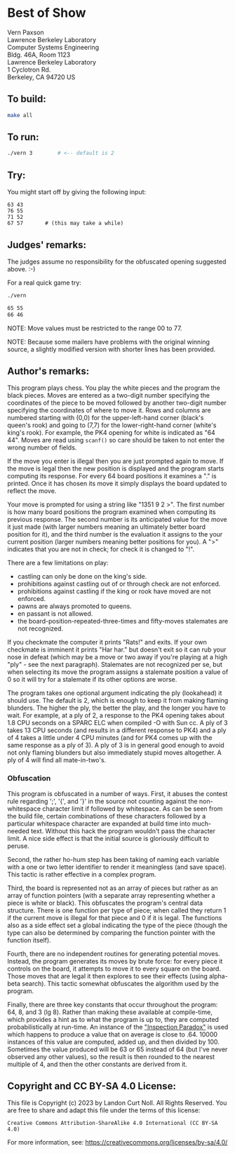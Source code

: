 # Best of Show

Vern Paxson  
Lawrence Berkeley Laboratory  
Computer Systems Engineering  
Bldg. 46A, Room 1123  
Lawrence Berkeley Laboratory  
1 Cyclotron Rd.  
Berkeley, CA 94720  US

## To build:

```sh
make all
```

## To run:

```sh
./vern 3		# <-- default is 2
```

## Try:


You might start off by giving the following input:

```
63 43
76 55
71 52
67 57		# (this may take a while)
```

## Judges' remarks:

The judges assume no responsibility for the obfuscated opening
suggested above.  :-)

For a real quick game try:

```sh
./vern

65 55
66 46

```

NOTE: Move values must be restricted to the range 00 to 77.

NOTE: Because some mailers have problems with the original winning source,
a slightly modified version with shorter lines has been provided.

## Author's remarks:

This program plays chess.  You play the white pieces and the program
the black pieces.  Moves are entered as a two-digit number specifying
the coordinates of the piece to be moved followed by another two-digit
number specifying the coordinates of where to move it.  Rows and
columns are numbered starting with (0,0) for the upper-left-hand corner
(black's queen's rook) and going to (7,7) for the lower-right-hand
corner (white's king's rook).  For example, the PK4 opening for white
is indicated as "64 44".  Moves are read using `scanf()` so care should
be taken to not enter the wrong number of fields.

If the move you enter is illegal then you are just prompted again to
move.  If the move is legal then the new position is displayed and the
program starts computing its response.  For every 64 board positions it
examines a "." is printed.  Once it has chosen its move it simply
displays the board updated to reflect the move.

Your move is prompted for using a string like "1351 9 2 >".  The first
number is how many board positions the program examined when computing
its previous response.  The second number is its anticipated value for
the move it just made (with larger numbers meaning an ultimately better
board position for it), and the third number is the evaluation it
assigns to the your current position (larger numbers meaning better
positions for you).  A ">" indicates that you are not in check; for
check it is changed to "!".

There are a few limitations on play:

- castling can only be done on the king's side.
- prohibitions against castling out of or through check are not enforced.
- prohibitions against castling if the king or rook have moved are not enforced.
- pawns are always promoted to queens.
- en passant is not allowed.
- the board-position-repeated-three-times and fifty-moves stalemates are not
recognized.

If you checkmate the computer it prints "Rats!" and exits. If your own
checkmate is imminent it prints "Har har." but doesn't exit so it can
rub your nose in defeat (which may be a move or two away if you're
playing at a high "ply" - see the next paragraph).  Stalemates are not
recognized per se, but when selecting its move the program assigns a
stalemate position a value of 0 so it will try for a stalemate if its
other options are worse.

The program takes one optional argument indicating the ply (lookahead)
it should use.  The default is 2, which is enough to keep it from
making flaming blunders.  The higher the ply, the better the play, and
the longer you have to wait.  For example, at a ply of 2, a response to
the PK4 opening takes about 1.8 CPU seconds on a SPARC ELC when
compiled -O with Sun cc.  A ply of 3 takes 13 CPU seconds (and results
in a different response to PK4) and a ply of 4 takes a little under 4
CPU minutes (and for PK4 comes up with the same response as a ply of
3).  A ply of 3 is in general good enough to avoid not only flaming
blunders but also immediately stupid moves altogether.  A ply of 4
will find all mate-in-two's.


### Obfuscation

This program is obfuscated in a number of ways.  First, it abuses the
contest rule regarding ';', '{', and '}' in the source not counting
against the non-whitespace character limit if followed by whitespace.
As can be seen from the build file, certain combinations of these
characters followed by a particular whitespace character are expanded
at build time into much-needed text.  Without this hack the program
wouldn't pass the character limit.  A nice side effect is that the
initial source is gloriously difficult to peruse.

Second, the rather ho-hum step has been taking of naming each variable
with a one or two letter identifier to render it meaningless (and save
space).  This tactic is rather effective in a complex program.

Third, the board is represented not as an array of pieces but rather as
an array of function pointers (with a separate array representing
whether a piece is white or black).  This obfuscates the program's
central data structure.  There is one function per type of piece; when
called they return 1 if the current move is illegal for that piece and
0 if it is legal.  The functions also as a side effect set a global
indicating the type of the piece (though the type can also be determined
by comparing the function pointer with the function itself).

Fourth, there are no independent routines for generating potential
moves.  Instead, the program generates its moves by brute force: for
every piece it controls on the board, it attempts to move it to every
square on the board.  Those moves that are legal it then explores to
see their effects (using alpha-beta search).  This tactic somewhat
obfuscates the algorithm used by the program.

Finally, there are three key constants that occur throughout the program:  64,
8, and 3 (lg 8).  Rather than making these available at compile-time, which
provides a hint as to what the program is up to, they are computed
probabilistically at run-time.  An instance of the ["Inspection
Paradox"](https://en.wikipedia.org/wiki/Renewal_theory#Inspection_paradox) is
used which happens to produce a value that on average is close to .64.  10000
instances of this value are computed, added up, and then divided by 100.
Sometimes the value produced will be 63 or 65 instead of 64 (but I've never
observed any other values), so the result is then rounded to the nearest
multiple of 4, and then the other constants are derived from it.

## Copyright and CC BY-SA 4.0 License:

This file is Copyright (c) 2023 by Landon Curt Noll.  All Rights Reserved.
You are free to share and adapt this file under the terms of this license:

    Creative Commons Attribution-ShareAlike 4.0 International (CC BY-SA 4.0)

For more information, see: https://creativecommons.org/licenses/by-sa/4.0/
